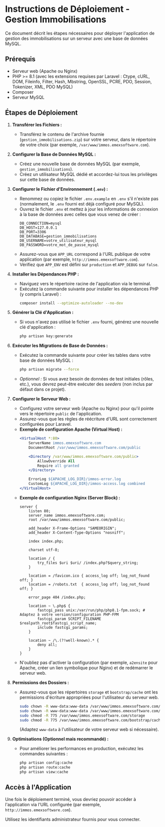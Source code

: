 # Instructions de Déploiement - Gestion Immobilisations

Ce document décrit les étapes nécessaires pour déployer l'application de gestion des immobilisations sur un serveur avec une base de données MySQL.

## Prérequis

*   Serveur web (Apache ou Nginx)
*   PHP >= 8.1 (avec les extensions requises par Laravel : Ctype, cURL, DOM, Fileinfo, Filter, Hash, Mbstring, OpenSSL, PCRE, PDO, Session, Tokenizer, XML, PDO MySQL)
*   Composer
*   Serveur MySQL

## Étapes de Déploiement

1.  **Transférer les Fichiers :**
    *   Transférez le contenu de l'archive fournie (`gestion_immobilisations.zip`) sur votre serveur, dans le répertoire de votre choix (par exemple, `/var/www/immos.emexsoftware.com`).

2.  **Configurer la Base de Données MySQL :**
    *   Créez une nouvelle base de données MySQL (par exemple, `gestion_immobilisations`).
    *   Créez un utilisateur MySQL dédié et accordez-lui tous les privilèges sur cette base de données.

3.  **Configurer le Fichier d'Environnement (`.env`) :**
    *   Renommez ou copiez le fichier `.env.example` en `.env` s'il n'existe pas (normalement, le `.env` fourni est déjà configuré pour MySQL).
    *   Ouvrez le fichier `.env` et mettez à jour les informations de connexion à la base de données avec celles que vous venez de créer :
        ```
        DB_CONNECTION=mysql
        DB_HOST=127.0.0.1
        DB_PORT=3306
        DB_DATABASE=gestion_immobilisations
        DB_USERNAME=votre_utilisateur_mysql
        DB_PASSWORD=votre_mot_de_passe_mysql
        ```
    *   Assurez-vous que `APP_URL` correspond à l'URL publique de votre application (par exemple, `http://immos.emexsoftware.com`).
    *   Vérifiez que `APP_ENV` est défini sur `production` et `APP_DEBUG` sur `false`.

4.  **Installer les Dépendances PHP :**
    *   Naviguez vers le répertoire racine de l'application via le terminal.
    *   Exécutez la commande suivante pour installer les dépendances PHP (y compris Laravel) :
        ```bash
        composer install --optimize-autoloader --no-dev
        ```

5.  **Générer la Clé d'Application :**
    *   Si vous n'avez pas utilisé le fichier `.env` fourni, générez une nouvelle clé d'application :
        ```bash
        php artisan key:generate
        ```

6.  **Exécuter les Migrations de Base de Données :**
    *   Exécutez la commande suivante pour créer les tables dans votre base de données MySQL :
        ```bash
        php artisan migrate --force
        ```
    *   *Optionnel :* Si vous avez besoin de données de test initiales (rôles, etc.), vous devrez peut-être exécuter des *seeders* (non inclus par défaut dans ce projet).

7.  **Configurer le Serveur Web :**
    *   Configurez votre serveur web (Apache ou Nginx) pour qu'il pointe vers le répertoire `public` de l'application.
    *   Assurez-vous que les règles de réécriture d'URL sont correctement configurées pour Laravel.
    *   **Exemple de configuration Apache (Virtual Host) :**
        ```apache
        <VirtualHost *:80>
            ServerName immos.emexsoftware.com
            DocumentRoot /var/www/immos.emexsoftware.com/public

            <Directory /var/www/immos.emexsoftware.com/public>
                AllowOverride All
                Require all granted
            </Directory>

            ErrorLog ${APACHE_LOG_DIR}/immos-error.log
            CustomLog ${APACHE_LOG_DIR}/immos-access.log combined
        </VirtualHost>
        ```
    *   **Exemple de configuration Nginx (Server Block) :**
        ```nginx
        server {
            listen 80;
            server_name immos.emexsoftware.com;
            root /var/www/immos.emexsoftware.com/public;

            add_header X-Frame-Options "SAMEORIGIN";
            add_header X-Content-Type-Options "nosniff";

            index index.php;

            charset utf-8;

            location / {
                try_files $uri $uri/ /index.php?$query_string;
            }

            location = /favicon.ico { access_log off; log_not_found off; }
            location = /robots.txt  { access_log off; log_not_found off; }

            error_page 404 /index.php;

            location ~ \.php$ {
                fastcgi_pass unix:/var/run/php/php8.1-fpm.sock; # Adaptez à votre version/configuration PHP-FPM
                fastcgi_param SCRIPT_FILENAME $realpath_root$fastcgi_script_name;
                include fastcgi_params;
            }

            location ~ /\.(?!well-known).* {
                deny all;
            }
        }
        ```
    *   N'oubliez pas d'activer la configuration (par exemple, `a2ensite` pour Apache, créer un lien symbolique pour Nginx) et de redémarrer le serveur web.

8.  **Permissions des Dossiers :**
    *   Assurez-vous que les répertoires `storage` et `bootstrap/cache` ont les permissions d'écriture appropriées pour l'utilisateur du serveur web.
        ```bash
        sudo chown -R www-data:www-data /var/www/immos.emexsoftware.com/storage
        sudo chown -R www-data:www-data /var/www/immos.emexsoftware.com/bootstrap/cache
        sudo chmod -R 775 /var/www/immos.emexsoftware.com/storage
        sudo chmod -R 775 /var/www/immos.emexsoftware.com/bootstrap/cache
        ```
        (Adaptez `www-data` à l'utilisateur de votre serveur web si nécessaire).

9.  **Optimisations (Optionnel mais recommandé) :**
    *   Pour améliorer les performances en production, exécutez les commandes suivantes :
        ```bash
        php artisan config:cache
        php artisan route:cache
        php artisan view:cache
        ```

## Accès à l'Application

Une fois le déploiement terminé, vous devriez pouvoir accéder à l'application via l'URL configurée (par exemple, `http://immos.emexsoftware.com`).

Utilisez les identifiants administrateur fournis pour vous connecter.

